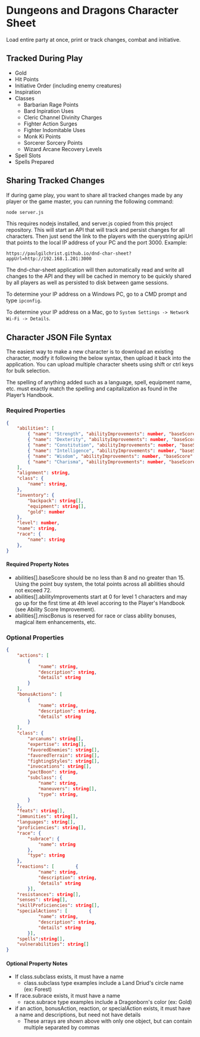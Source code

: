 # Dungeons and Dragons Character Sheet

Load entire party at once, print or track changes, combat and initiative.

## Tracked During Play
* Gold
* Hit Points
* Initiative Order (including enemy creatures)
* Inspiration
* Classes
  * Barbarian Rage Points
  * Bard Inpiration Uses
  * Cleric Channel Divinity Charges
  * Fighter Action Surges
  * Fighter Indomitable Uses
  * Monk Ki Points
  * Sorcerer Sorcery Points
  * Wizard Arcane Recovery Levels
* Spell Slots
* Spells Prepared

## Sharing Tracked Changes

If during game play, you want to share all tracked changes made by any player or the game master, you can running the following command:
```cmd
node server.js
```
This requires nodejs installed, and server.js copied from this project repository.  This will start an API that will track and persist changes for all characters.  Then just send the link to the players with the querystring apiUrl that points to the local IP address of your PC and the port 3000.  Example:
```url
https://paulgilchrist.github.io/dnd-char-sheet?appUrl=http://192.168.1.201:3000
```
The dnd-char-sheet application will then automatically read and write all changes to the API and they will be cached in memory to be quickly shared by all players as well as persisted to disk between game sessions.

To determine your IP address on a Windows PC, go to a CMD prompt and type `ipconfig`.

To determine your IP address on a Mac, go to `System Settings -> Network Wi-Fi -> Details`.

## Character JSON File Syntax

The easiest way to make a new character is to download an existing character, modify it following the below syntax, then upload it back into the application.  You can upload multiple character sheets using shift or ctrl keys for bulk selection.

The spelling of anything added such as a language, spell, equipment name, etc. must exactly match the spelling and capitalization as found in the Player’s Handbook.


### Required Properties
```json
{
    "abilities": [
        { "name": "Strength", "abilityImprovements": number, "baseScore": number, "miscBonus": number },
        { "name": "Dexterity", "abilityImprovements": number, "baseScore": number, "miscBonus": number },
        { "name": "Constitution", "abilityImprovements": number, "baseScore": number, "miscBonus": number },
        { "name": "Intelligence", "abilityImprovements": number, "baseScore": number, "miscBonus": number0 },
        { "name": "Wisdom", "abilityImprovements": number, "baseScore": number1, "miscBonus": number },
        { "name": "Charisma", "abilityImprovements": number, "baseScore": number, "miscBonus": number }
    ],
    "alignment": string,
    "class": {
        "name": string,
    },
    "inventory": {
        "backpack": string[],
        "equipment": string[],
        "gold": number
    },
    "level": number,
    "name": string,
    "race": {
        "name": string
    },
}
```
 #### Required Property Notes
 * abilities[].baseScore should be no less than 8 and no greater than 15.  Using the point buy system, the total points across all abilities should not exceed 72.
 * abilities[].abilityImprovements start at 0 for level 1 characters and may go up for the first time at 4th level accoring to the Player's Handbook (see Ability Score Improvement).
 * abilities[].miscBonus is reserved for race or class ability bonuses, magical item enhancements, etc.

### Optional Properties
```json
{
    "actions": [
        {
            "name": string,
            "description": string,
            "details" string
        }
    ],
    "bonusActions": [
        {
            "name": string,
            "description": string,
            "details" string
        }
    ],
    "class": {
        "arcanums": string[],
        "expertise": string[],
        "favoredEnemies": string[],
        "favoredTerrain": string[],
        "fightingStyles": string[],
        "invocations": string[],
        "pactBoon": string,
        "subclass": {
            "name": string,
            "maneuvers": string[],
            "type": string,
        }
    },
    "feats": string[],
    "immunities": string[],
    "languages": string[],
    "proficiencies": string[],
    "race": {
        "subrace": {
            "name": string
        },
        "type": string
    },
    "reactions": [        {
            "name": string,
            "description": string,
            "details" string
        }],
    "resistances": string[],
    "senses": string[],
    "skillProficiencies": string[],
    "specialActions": [        {
            "name": string,
            "description": string,
            "details" string
        }],
    "spells":string[],
    "vulnerabilities": string[]
}
```
#### Optional Property Notes
* If class.subclass exists, it must have a name
  * class.subclass type examples include a Land Driud's circle name (ex: Forest)
* If race.subrace exists, it must have a name
  * race.subrace type examples include a Dragonborn's color (ex: Gold)
* if an action, bonusAction, reaction, or specialAction exists, it must have a name and descriptions, but need not have details
  * These arrays are shown above with only one object, but can contain multiple separated by commas


